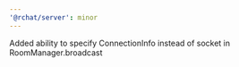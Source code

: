 ```yaml
---
'@rchat/server': minor
---
```


Added ability to specify ConnectionInfo instead of socket in RoomManager.broadcast
